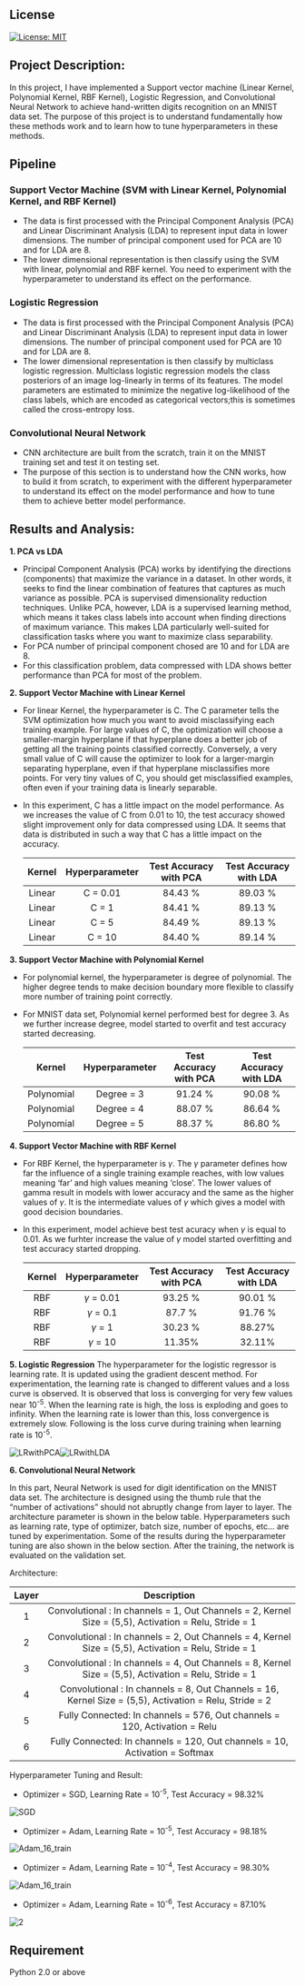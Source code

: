 ## License
[![License: MIT](https://img.shields.io/badge/License-MIT-yellow.svg)](https://opensource.org/licenses/MIT)

## Project Description:
In this project, I have implemented a Support vector machine (Linear Kernel, Polynomial Kernel, RBF Kernel), Logistic Regression, and Convolutional Neural Network to achieve hand-written digits recognition on an MNIST data set. The purpose of this project is to understand fundamentally how these methods work and to learn how to tune hyperparameters in these methods.

## Pipeline
### Support Vector Machine (SVM with Linear Kernel, Polynomial Kernel, and RBF Kernel)
- The data is first processed with the Principal Component Analysis (PCA) and Linear Discriminant Analysis (LDA) to represent input data in lower dimensions. The number of principal component used for PCA are 10 and for LDA are 8.
- The lower dimensional representation is then classify using the SVM with linear, polynomial and RBF kernel. You need to experiment with the hyperparameter to understand its effect on the performance.
### Logistic Regression
- The data is first processed with the Principal Component Analysis (PCA) and Linear Discriminant Analysis (LDA) to represent input data in lower dimensions. The number of principal component used for PCA are 10 and for LDA are 8.
- The lower dimensional representation is then classify by multiclass logistic regression. Multiclass logistic regression models the class posteriors of an image log-linearly in terms of its features. The model parameters are estimated to minimize the negative log-likelihood of the class labels, which are encoded as categorical vectors;this is sometimes called the cross-entropy loss.
### Convolutional Neural Network
- CNN architecture are built from the scratch, train it on the MNIST training set and test it on testing set.
- The purpose of this section is to understand how the CNN works, how to build it from scratch, to experiment with the different hyperparameter to understand its effect on the model performance and how to tune them to achieve better model performance.

## Results and Analysis:

**1. PCA vs LDA**
  - Principal Component Analysis (PCA) works by identifying the directions (components) that maximize the variance in a dataset. In other words, it seeks to find the linear combination of features that captures as much variance as possible. PCA is supervised dimensionality reduction techniques.  Unlike PCA, however, LDA is a supervised learning method, which means it takes class labels into account when finding directions of maximum variance. This makes LDA particularly well-suited for classification tasks where you want to maximize class separability.
  - For PCA number of principal component chosed are 10 and for LDA are 8. 
  - For this classification problem, data compressed with LDA shows better performance than PCA for most of the problem.

**2. Support Vector Machine with Linear Kernel**
 - For linear Kernel, the hyperparameter is C. The C parameter tells the SVM optimization how much you want to avoid misclassifying each training example. For large values of C, the optimization will choose a smaller-margin hyperplane if that hyperplane does a better job of getting all the training points classified correctly. Conversely, a very small value of C will cause the optimizer to look for a larger-margin separating hyperplane, even if that hyperplane misclassifies more points. For very tiny values of C, you should get misclassified examples, often even if your training data is linearly separable. 
 - In this experiment, C has a little impact on the model performance. As we increases the value of C from 0.01 to 10, the test accuracy showed slight improvement only for data compressed using LDA. It seems that data is distributed in such a way that C has a little impact on the accuracy.

    |   Kernel   | Hyperparameter | Test Accuracy with PCA | Test Accuracy with LDA |
    |:----------:|:---------------:|:----------------------:|:----------------------:|
    |   Linear   |      C = 0.01      |         84.43 %        |         89.03 %        |
    |   Linear   |      C = 1      |         84.41 %        |         89.13 %        |
    |   Linear   |      C = 5      |         84.49 %        |         89.13 %        |
    |   Linear   |      C = 10     |         84.40 %        |         89.14 %        |

**3. Support Vector Machine with Polynomial Kernel**
- For polynomial kernel, the hyperparameter is degree of polynomial. The higher degree tends to make decision boundary more flexible to classify more number of training point correctly.
- For MNIST data set, Polynomial kernel performed best for degree 3. As we further increase degree, model started to overfit and test accuracy started decreasing.

    |   Kernel   | Hyperparameter | Test Accuracy with PCA | Test Accuracy with LDA |
    |:----------:|:---------------:|:----------------------:|:----------------------:|
    | Polynomial |    Degree = 3   |         91.24 %        |         90.08 %        |
    | Polynomial |    Degree = 4   |         88.07 %        |         86.64 %        |
    | Polynomial |    Degree = 5   |         88.37 %        |         86.80 %        |

**4. Support Vector Machine with RBF Kernel**
- For RBF Kernel, the hyperparameter is $\gamma$. The $\gamma$ parameter defines how far the influence of a single training example reaches, with low values meaning ‘far’ and high values meaning ‘close’. The lower values of gamma result in models with lower accuracy and the same as the higher values of $\gamma$. It is the intermediate values of $\gamma$ which gives a model with good decision boundaries.
- In this experiment, model achieve best test acuracy when $\gamma$ is equal to 0.01. As we furhter increase the value of $\gamma$ model started overfitting and test accuracy started dropping.

    |   Kernel   | Hyperparameter | Test Accuracy with PCA | Test Accuracy with LDA |
    |:----------:|:---------------:|:----------------------:|:----------------------:|
    |     RBF    | $\gamma$ = 0.01 |         93.25 %        |         90.01 %        |
    |     RBF    | $\gamma$ = 0.1  |         87.7 %         |         91.76 %        |
    |     RBF    | $\gamma$ = 1    |         30.23 %        |         88.27%         |
    |     RBF    |  $\gamma$ = 10  |         11.35%         |         32.11%         |
**5. Logistic Regression**
The hyperparameter for the logistic regressor is learning rate. It is updated using the gradient descent method. For experimentation, the learning rate is changed to different values and a loss curve is observed. It is observed that loss is converging for very few values near 10<sup>-5</sup>. When the learning rate is high, the loss is exploding and goes to infinity. When the learning rate is lower than this, loss convergence is extremely slow. Following is the loss curve during training when learning rate is 10<sup>-5</sup>.

![LRwithPCA](https://user-images.githubusercontent.com/90370308/216848557-4f52ba3c-40e0-451d-999d-a4bbc10d8c21.png)![LRwithLDA](https://user-images.githubusercontent.com/90370308/216848566-5de367c7-7316-4b1e-a869-39a7849604f0.png)

**6. Convolutional Neural Network**

In this part, Neural Network is used for digit identification on the MNIST data set. The architecture is designed using the thumb rule that the “number of activations” should not abruptly change from layer to layer. The architecture parameter is shown in the below table. Hyperparameters such as learning rate, type of optimizer, batch size, number of epochs, etc... are tuned by experimentation. Some of the results during the hyperparameter tuning are also shown in the below section. After the training, the network is evaluated on the validation set.

Architecture:

| Layer |                                               Description                                              |
|:-----:|:------------------------------------------------------------------------------------------------------:|
|   1   |  Convolutional : In channels = 1, Out Channels = 2, Kernel Size = (5,5), Activation = Relu, Stride = 1 |
|   2   |  Convolutional : In channels = 2, Out Channels = 4, Kernel Size = (5,5), Activation = Relu, Stride = 1 |
|   3   |  Convolutional : In channels = 4, Out Channels = 8, Kernel Size = (5,5), Activation = Relu, Stride = 1 |
|   4   | Convolutional : In channels = 8, Out Channels = 16, Kernel Size = (5,5), Activation = Relu, Stride = 2 |
|   5   |                Fully Connected: In channels = 576, Out channels = 120, Activation = Relu               |
|   6   |               Fully Connected: In channels = 120, Out channels = 10, Activation = Softmax              |

Hyperparameter Tuning and Result:
- Optimizer = SGD, Learning Rate = 10<sup>-5</sup>, Test Accuracy = 98.32%

![SGD](https://user-images.githubusercontent.com/90370308/216848988-a8fd2d20-47a2-431a-9dc7-60ee9b417500.png)
- Optimizer = Adam, Learning Rate = 10<sup>-5</sup>, Test Accuracy = 98.18%

![Adam_16_train](https://user-images.githubusercontent.com/90370308/216849049-7ed31583-1f5f-4de2-b283-4737de48b360.png)
- Optimizer = Adam, Learning Rate = 10<sup>-4</sup>, Test Accuracy = 98.30%

![Adam_16_train](https://user-images.githubusercontent.com/90370308/216849127-8a4c5dc2-252d-4e54-be0f-224a4645c880.png)
- Optimizer = Adam, Learning Rate = 10<sup>-6</sup>, Test Accuracy = 87.10%

![2](https://user-images.githubusercontent.com/90370308/216849164-9fe58148-a56b-48c6-84fb-281490f644ac.png)

## Requirement
Python 2.0 or above
